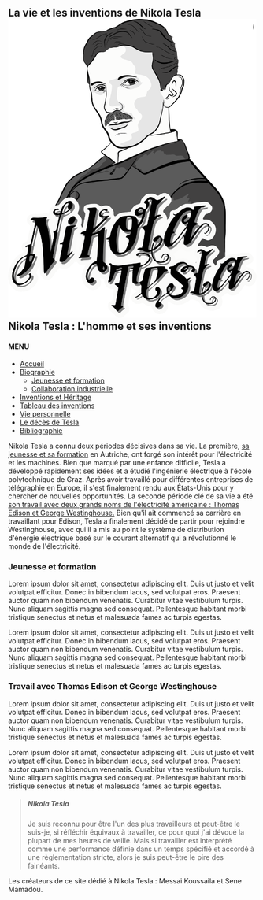 ## La vie et les inventions de Nikola Tesla![Nikola Tesla](../Images/logo.png)Nikola Tesla : L'homme et ses inventions

#### MENU

- [Accueil](index.html)
- [Biographie](page1.html)
  - [Jeunesse et formation](#jeunesse)
  - [Collaboration industrielle](#edison)
- [Inventions et Héritage](page2.html)
- [Tableau des inventions](page3.html)
- [Vie personnelle](page4.html)
- [Le décès de Tesla](page5.html)
- [Bibliographie](bibliographie.html)

Nikola Tesla a connu deux périodes décisives dans sa vie. La première, [sa jeunesse et sa formation](#jeunesse) en Autriche, ont forgé son intérêt pour l'électricité et les machines. Bien que marqué par une enfance difficile, Tesla a développé rapidement ses idées et a étudié l'ingénierie électrique à l'école polytechnique de Graz. Après avoir travaillé pour différentes entreprises de télégraphie en Europe, il s'est finalement rendu aux États-Unis pour y chercher de nouvelles opportunités. La seconde période clé de sa vie a été [son travail avec deux grands noms de l'électricité américaine : Thomas Edison et George Westinghouse.](#edison) Bien qu'il ait commencé sa carrière en travaillant pour Edison, Tesla a finalement décidé de partir pour rejoindre Westinghouse, avec qui il a mis au point le système de distribution d'énergie électrique basé sur le courant alternatif qui a révolutionné le monde de l'électricité.


### Jeunesse et formation

Lorem ipsum dolor sit amet, consectetur adipiscing elit. Duis ut justo et velit volutpat efficitur. Donec in bibendum lacus, sed volutpat eros. Praesent auctor quam non bibendum venenatis. Curabitur vitae vestibulum turpis. Nunc aliquam sagittis magna sed consequat. Pellentesque habitant morbi tristique senectus et netus et malesuada fames ac turpis egestas.

Lorem ipsum dolor sit amet, consectetur adipiscing elit. Duis ut justo et velit volutpat efficitur. Donec in bibendum lacus, sed volutpat eros. Praesent auctor quam non bibendum venenatis. Curabitur vitae vestibulum turpis. Nunc aliquam sagittis magna sed consequat. Pellentesque habitant morbi tristique senectus et netus et malesuada fames ac turpis egestas.

### Travail avec Thomas Edison et George Westinghouse

Lorem ipsum dolor sit amet, consectetur adipiscing elit. Duis ut justo et velit volutpat efficitur. Donec in bibendum lacus, sed volutpat eros. Praesent auctor quam non bibendum venenatis. Curabitur vitae vestibulum turpis. Nunc aliquam sagittis magna sed consequat. Pellentesque habitant morbi tristique senectus et netus et malesuada fames ac turpis egestas.

Lorem ipsum dolor sit amet, consectetur adipiscing elit. Duis ut justo et velit volutpat efficitur. Donec in bibendum lacus, sed volutpat eros. Praesent auctor quam non bibendum venenatis. Curabitur vitae vestibulum turpis. Nunc aliquam sagittis magna sed consequat. Pellentesque habitant morbi tristique senectus et netus et malesuada fames ac turpis egestas.


> ##### Nikola Tesla
> Je suis reconnu pour être l'un des plus travailleurs et peut-être le
> suis-je, si réfléchir équivaux à
> travailler, ce pour quoi j'ai dévoué la plupart de mes heures de
> veille. Mais si travailler est interprété
> comme une performance définie dans un temps spécifié et  accordé à une règlementation stricte, alors je suis
> peut-être le pire des fainéants.

Les créateurs de ce site dédié à Nikola Tesla : Messai Koussaila et Sene Mamadou.
